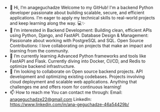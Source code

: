 - 👋 Hi, I’m anageguchadze
    Welcome to my GitHub! I'm a backend Python developer passionate about building scalable, 
    secure, and efficient applications. I’m eager to apply my technical skills to 
    real-world projects and keep learning along the way. 💻✨
- 👀 I’m interested in 
    Backend Development: Building clean, efficient APIs using Python, Django, and FastAPI.
    Database Design & Management: Passionate about working with PostgreSQL and SQL.
    Open Source Contributions: I love collaborating on projects that make an impact and learning from the community.
- 🌱 I’m currently learning 
    Advanced Python frameworks and tools like FastAPI and Flask.
    Currently diving into Docker, CI/CD, and Redis to optimize backend infrastructure.
- 💞️ I’m looking to collaborate on
    Open source backend projects.
    API development and optimizing existing codebases.
    Projects involving cloud deployment and scalable web applications.
    Anything that challenges me and offers room for continuous learning!
- 📫 How to reach me 
    You can contact me through:
      Email: anageguchadze22@gmail.com
      LinkedIn: https://www.linkedin.com/in/ana-geguchadze-46a54429b/


<!---
anageguchadze/anageguchadze is a ✨ special ✨ repository because its `README.md` (this file) appears on your GitHub profile.
You can click the Preview link to take a look at your changes.
--->
